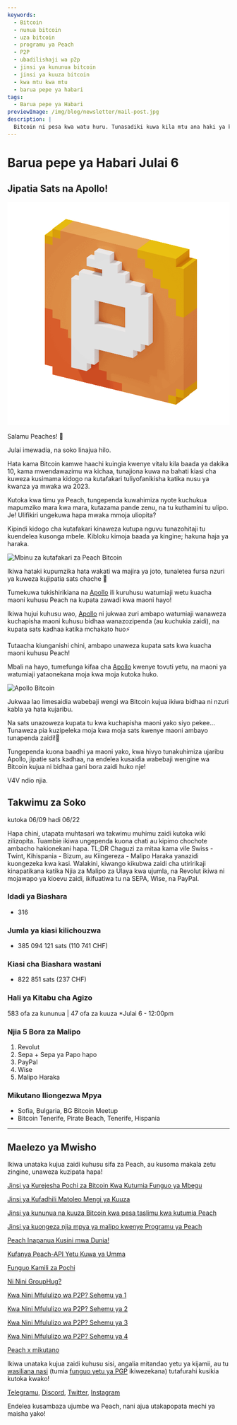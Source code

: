 ```yaml
---
keywords:
  - Bitcoin
  - nunua bitcoin
  - uza bitcoin
  - programu ya Peach
  - P2P
  - ubadilishaji wa p2p
  - jinsi ya kununua bitcoin
  - jinsi ya kuuza bitcoin
  - kwa mtu kwa mtu
  - barua pepe ya habari
tags:
  - Barua pepe ya Habari
previewImage: /img/blog/newsletter/mail-post.jpg
description: |
  Bitcoin ni pesa kwa watu huru. Tunasadiki kuwa kila mtu ana haki ya kuchagua pesa anayoitumia kuhifadhi utajiri wake, matokeo ya kazi yake, wakati wake na nishati yake. Peach Bitcoin ndio jukwaa rahisi kununua na kuuza bitcoin kwa mtu kwa mtu. Misheni ya Peach ni kuchangia katika usambazaji wa Bitcoin mikononi mwa watu.
---
```


# Barua pepe ya Habari Julai 6

## Jipatia Sats na Apollo!

![gif ya peachy peach bitcoin](/img/blog/newsletter/gif-peach.gif)

Salamu Peaches! 🍑

Julai imewadia, na soko linajua hilo.

Hata kama Bitcoin kamwe haachi kuingia kwenye vitalu kila baada ya dakika 10, kama mwendawazimu wa kichaa, tunajiona kuwa na bahati kiasi cha kuweza kusimama kidogo na kutafakari tuliyofanikisha katika nusu ya kwanza ya mwaka wa 2023.

Kutoka kwa timu ya Peach, tungependa kuwahimiza nyote kuchukua mapumziko mara kwa mara, kutazama pande zenu, na tu kuthamini tu ulipo. Je! Ulifikiri ungekuwa hapa mwaka mmoja uliopita?

Kipindi kidogo cha kutafakari kinaweza kutupa nguvu tunazohitaji tu kuendelea kusonga mbele. Kibloku kimoja baada ya kingine; hakuna haja ya haraka.

![Mbinu za kutafakari za Peach Bitcoin](https://img.mailinblue.com/5647291/images/content_library/original/64a677291de1ff5c3a31519d.jpg)

Ikiwa hataki kupumzika hata wakati wa majira ya joto, tunaletea fursa nzuri ya kuweza kujipatia sats chache 🤑

Tumekuwa tukishirikiana na [Apollo](https://heyapollo.com) ili kuruhusu watumiaji wetu kuacha maoni kuhusu Peach na kupata zawadi kwa maoni hayo!

Ikiwa hujui kuhusu wao, [Apollo](https://heyapollo.com) ni jukwaa zuri ambapo watumiaji wanaweza kuchapisha maoni kuhusu bidhaa wanazozipenda (au kuchukia zaidi), na kupata sats kadhaa katika mchakato huo⚡

Tutaacha kiunganishi chini, ambapo unaweza kupata sats kwa kuacha maoni kuhusu Peach!

Mbali na hayo, tumefunga kifaa cha [Apollo](https://heyapollo.com) kwenye tovuti yetu, na maoni ya watumiaji yataonekana moja kwa moja kutoka huko.

![Apollo Bitcoin](https://img.mailinblue.com/5647291/images/content_library/original/64a67d44b27d7523353e499d.png)

Jukwaa lao limesaidia wabebaji wengi wa Bitcoin kujua ikiwa bidhaa ni nzuri kabla ya hata kujaribu.

Na sats unazoweza kupata tu kwa kuchapisha maoni yako siyo pekee... Tunaweza pia kuzipeleka moja kwa moja sats kwenye maoni ambayo tunapenda zaidi!🍑

Tungependa kuona baadhi ya maoni yako, kwa hivyo tunakuhimiza ujaribu Apollo, jipatie sats kadhaa, na endelea kusaidia wabebaji wengine wa Bitcoin kujua ni bidhaa gani bora zaidi huko nje!

V4V ndio njia.

## Takwimu za Soko

kutoka 06/09 hadi 06/22

Hapa chini, utapata muhtasari wa takwimu muhimu zaidi kutoka wiki zilizopita. Tuambie ikiwa ungependa kuona chati au kipimo chochote ambacho hakionekani hapa.
TL;DR
Chaguzi za mitaa kama vile Swiss - Twint, Kihispania - Bizum, au Kiingereza - Malipo Haraka yanazidi kuongezeka kwa kasi.
Walakini, kiwango kikubwa zaidi cha utiririkaji kinapatikana katika Njia za Malipo za Ulaya kwa ujumla, na Revolut ikiwa ni mojawapo ya kioevu zaidi, ikifuatiwa tu na SEPA, Wise, na PayPal.

### Idadi ya Biashara

- 316

### Jumla ya kiasi kilichouzwa

- 385 094 121 sats (110 741 CHF)

### Kiasi cha Biashara wastani

- 822 851 sats (237 CHF)

### Hali ya Kitabu cha Agizo

583 ofa za kununua | 47 ofa za kuuza
\*Julai 6 - 12:00pm

### Njia 5 Bora za Malipo

1. Revolut
2. Sepa + Sepa ya Papo hapo
3. PayPal
4. Wise
5. Malipo Haraka

### Mikutano Iliongezwa Mpya

- Sofia, Bulgaria, BG Bitcoin Meetup
- Bitcoin Tenerife, Pirate Beach, Tenerife, Hispania

---

## Maelezo ya Mwisho

Ikiwa unataka kujua zaidi kuhusu sifa za Peach, au kusoma makala zetu zingine, unaweza kuzipata hapa!

[Jinsi ya Kurejesha Pochi za Bitcoin Kwa Kutumia Funguo ya Mbegu](https://peachbitcoin.com/sw/blog/how-to-restore-peach-wallet/)

[Jinsi ya Kufadhili Matoleo Mengi ya Kuuza](https://peachbitcoin.com/sw/blog/funding-multiple-sell-offers/)

[Jinsi ya kununua na kuuza Bitcoin kwa pesa taslimu kwa kutumia Peach](https://peachbitcoin.com/sw/blog/how-to-buy-and-sell-bitcoin-with-cash-using-peach/)

[Jinsi ya kuongeza njia mpya ya malipo kwenye Programu ya Peach](https://peachbitcoin.com/sw/blog/how-to-add-a-payment-method/)

[Peach Inapanua Kusini mwa Dunia!](https://peachbitcoin.com/sw/blog/peach-expands-to-the-global-south/)

[Kufanya Peach-API Yetu Kuwa ya Umma](https://peachbitcoin.com/sw/blog/making-our-peach-api-public/)

[Funguo Kamili za Pochi](https://peachbitcoin.com/sw/blog/full-wallet-functionality/)

[Ni Nini GroupHug?](https://peachbitcoin.com/sw/blog/group-hug/)

[Kwa Nini Mfululizo wa P2P? Sehemu ya 1](https://peachbitcoin.com/sw/blog/why-p2p-chapter-1/)

[Kwa Nini Mfululizo wa P2P? Sehemu ya 2](https://peachbitcoin.com/sw/blog/why-p2p-chapter-2/)

[Kwa Nini Mfululizo wa P2P? Sehemu ya 3](https://peachbitcoin.com/sw/blog/why-p2p-chapter-3-circular-economies/)

[Kwa Nini Mfululizo wa P2P? Sehemu ya 4](https://peachbitcoin.com/sw/blog/why-p2p-chapter-4-chains-of-trust/)

[Peach x mikutano](https://peachbitcoin.com/sw/blog/peach-for-meetups/)

Ikiwa unataka kujua zaidi kuhusu sisi, angalia mitandao yetu ya kijamii, au tu [wasiliana nasi](mailto:hello@peachbitcoin.com) (tumia [funguo yetu ya PGP](https://keys.openpgp.org/vks/v1/by-fingerprint/48339A19645E2E53488E0E5479E1B270FACD1BD2) ikiwezekana) tutafurahi kusikia kutoka kwako!

[Telegramu](https://t.me/+GkOW1J-ixBBkZWRk), [Discord](https://discord.gg/ypeHz3SW54), [Twitter](https://twitter.com/peachbitcoin), [Instagram](https://instagram.com/peachbitcoin)

Endelea kusambaza ujumbe wa Peach, nani ajua utakapopata mechi ya maisha yako!
